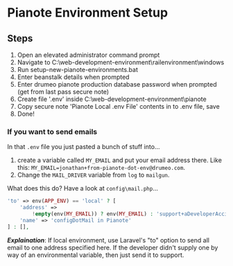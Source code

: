 # Pianote Environment Setup

## Steps

1. Open an elevated administrator command prompt
1. Navigate to C:\web-development-environment\railenvironment\windows
1. Run setup-new-pianote-environments.bat
1. Enter beanstalk details when prompted
1. Enter drumeo pianote production database password when prompted (get from last pass secure note)
1. Create file '.env' inside C:\web-development-environment\pianote
1. Copy secure note 'Pianote Local .env File' contents in to .env file, save 
1. Done!

### If you want to send emails
 
In that `.env` file you just pasted a bunch of stuff into...

1. create a variable called `MY_EMAIL` and put your email address there. Like this: `MY_EMAIL=jonathan+from-pianote-dot-env@drumeo.com`.
1. Change the `MAIL_DRIVER` variable from `log` to `mailgun`.

What does this do? Have a look at `config\mail.php`...

```PHP
'to' => env(APP_ENV) == 'local' ? [
    'address' =>
        !empty(env(MY_EMAIL)) ? env(MY_EMAIL) : 'support+aDeveloperAccidentallyTriggeredThisEmail@drumeo.com',
    'name' => 'configDotMail in Pianote'
] : [],
```

***Explaination***: If local environment, use Laravel's "to" option to send all email to one address specified here. If the developer didn't supply one by way of an environmental variable, then just send it to support. 